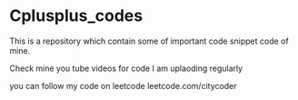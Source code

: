 # Cplusplus_codes
This is a repository which contain some of important code snippet code of mine.

Check mine you tube videos for code 
I am uplaoding regularly

you can follow my code 
on leetcode
leetcode.com/citycoder


